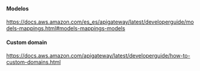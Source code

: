 #### Modelos
https://docs.aws.amazon.com/es_es/apigateway/latest/developerguide/models-mappings.html#models-mappings-models

#### Custom domain
https://docs.aws.amazon.com/apigateway/latest/developerguide/how-to-custom-domains.html
